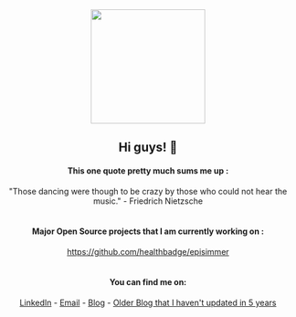 
<div align="center">
  <img src="https://i.imgur.com/OVqvP.gif", width=200 pixels />
  <br>
  
  ## Hi guys! 👋  <br>
  
  #### This one quote pretty much sums me up : <br>
  "Those dancing were though to be crazy by those who could not hear the music." - Friedrich Nietzsche
  <br>
  <br>
  
  #### Major Open Source projects that I am currently working on :<br>
  https://github.com/healthbadge/episimmer <br>
  <br>
  
  #### You can find me on:
  [LinkedIn](https://www.linkedin.com/in/inavamsi) - [Email](mailto:inav65@gmail.com) - [Blog](https://nonsenseopinion.blogspot.com/) - [Older Blog that I haven't updated in 5 years](http://inininc.blogspot.com/)
  <br>
  <br>
  <br>
  <br>
</div>
